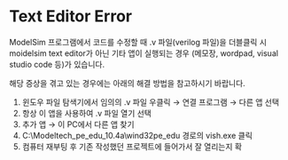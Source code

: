 # Text Editor Error

ModelSim 프로그램에서 코드를 수정할 때 .v 파일\(verilog 파일\)을 더블클릭 시 moidelsim text editor가 아닌 기타 앱이 실행되는 경우 \(메모장, wordpad, visual studio code 등\)가 있습니다.

해당 증상을 겪고 있는 경우에는 아래의 해결 방법을 참고하시기 바랍니다.

1.  윈도우 파일 탐색기에서 임의의 .v 파일 우클릭 → 연결 프로그램 → 다른 앱 선택
2.  항상 이 앱을 사용하여 .v 파일 열기 선택
3. 추가 앱 → 이 PC에서 다른 앱 찾기
4. C:\Modeltech\_pe\_edu\_10.4a\wind32pe\_edu 경로의 vish.exe 클릭
5. 컴퓨터 재부팅 후 기존 작성했던 프로젝트에 들어가서 잘 열리는지 확

